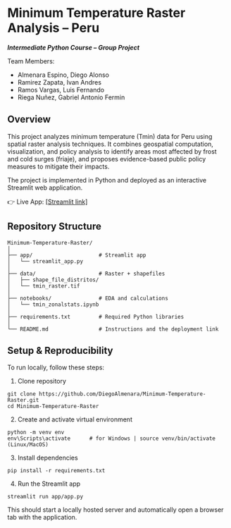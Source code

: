 # Minimum Temperature Raster Analysis – Peru
***Intermediate Python Course – Group Project***

Team Members:
- Almenara Espino, Diego Alonso
- Ramirez Zapata, Ivan Andres
- Ramos Vargas, Luis Fernando
- Riega Nuñez, Gabriel Antonio Fermin

## Overview

This project analyzes minimum temperature (Tmin) data for Peru using spatial raster analysis techniques.
It combines geospatial computation, visualization, and policy analysis to identify areas most affected by frost and cold surges (friaje), and proposes evidence-based public policy measures to mitigate their impacts.

The project is implemented in Python and deployed as an interactive Streamlit web application.

👉 Live App: [[Streamlit link]](https://minimum-temperature-raster-bmzdr47ahxkcqffeqwvozm.streamlit.app/)

## Repository Structure
```
Minimum-Temperature-Raster/
│
├── app/                     # Streamlit app
│   └── streamlit_app.py
│
├── data/                    # Raster + shapefiles
│   ├── shape_file_distritos/
│   └── tmin_raster.tif
│
├── notebooks/               # EDA and calculations
│   └── tmin_zonalstats.ipynb
│
├── requirements.txt         # Required Python libraries
│
└── README.md                # Instructions and the deployment link
```

## Setup & Reproducibility

To run locally, follow these steps:

1. Clone repository
```
git clone https://github.com/DiegoAlmenara/Minimum-Temperature-Raster.git
cd Minimum-Temperature-Raster
```
2. Create and activate virtual environment
```
python -m venv env
env\Scripts\activate      # for Windows | source venv/bin/activate (Linux/MacOS)
```
3. Install dependencies
```
pip install -r requirements.txt
```
4. Run the Streamlit app
```
streamlit run app/app.py
```
This should start a locally hosted server and automatically open a browser tab with the application.
